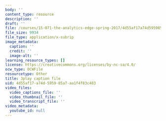 ```yaml
---
body: ''
content_type: resource
description: ''
draft: ''
file: /courses/15-071-the-analytics-edge-spring-2017/4d55af17a74d595985a7aa1f4f83c403_R250-aMpyAo.vtt
file_size: 9934
file_type: application/x-subrip
image_metadata:
  caption: ''
  credit: ''
  image-alt: ''
learning_resource_types: []
license: https://creativecommons.org/licenses/by-nc-sa/4.0/
ocw_type: OCWFile
resourcetype: Other
title: 3play caption file
uid: 4d55af17-a74d-5959-85a7-aa1f4f83c403
video_files:
  video_captions_file: ''
  video_thumbnail_file: ''
  video_transcript_file: ''
video_metadata:
  youtube_id: null
---
```

